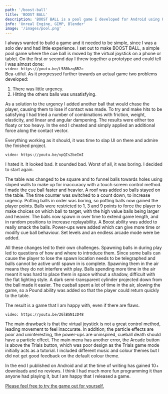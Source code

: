 ```yaml
---
path: '/boost-ball'
title: 'BOOST BALL'
description: 'BOOST BALL is a pool game I developed for Android using Unreal Engine 4. Developing a game had always been a goal of mine and I am pleased with the final product. I still have a passion for games but I do not see myself pursuing game development.'
info: 'Unreal Engine, GIMP, Blender'
image: '/images/pool.png'
---
```


I always wanted to build a game and it needed to be simple, since I was a solo dev and had little experience. I set out to make BOOST BALL, a simple pool game where the cue ball is moved by the virtual joystick on a phone or tablet. On the first or second day I threw together a prototype and could tell I was almost done:
<br>
`video: https://youtu.be/L580kzq8R2c`
<br>
Bea-utiful. As it progressed further towards an actual game two problems developed:

1) There was little urgency.
2) Hitting the others balls was unsatisfying.

As a solution to the urgency I added another ball that would chase the player, causing them to lose if contact was made. To try and make hits to be satisfying I had tried a number of combinations with friction, weight, elasticity, and linear and angular dampening. The results were either too floaty or too heavy. In the end I cheated and simply applied an additional force along the contact vector.

Everything working as it should, it was time to slap UI on there and admire the finished project.

`video: https://youtu.be/vpQIs2beImI`

I hated it. It looked bad. It sounded bad. Worst of all, it was boring. I decided to start again.

The table was changed to be square and to funnel balls towards holes using sloped walls to make up for inaccuracy with a touch screen control method. I made the cue ball faster and heavier. A roof was added so balls stayed on the table. The time counter was switched to a count down, to increase urgency. Potting balls in order was boring, so potting balls now gained the player points. Balls were restricted to 1, 3 and 9 points to force the player to make choices on which ball to target, with the high value balls being larger and heavier. The balls now spawn in over time to extend game length, and in random positions to increase replayability. A Boost ability was added to really smack the balls. Power-ups were added which can give more time or modify cue ball behaviour. Set levels and an endless arcade mode were be added.

All these changes led to their own challenges. Spawning balls in during play led to questions of how and where to introduce them. Since some balls can cause the player to lose the spawn location needs to be telegraphed and balls cannot be active until spawn in is complete. Spawning them in the air means they do not interfere with play. Balls spending more time in the air meant it was hard to place them in space without a shadow, difficult with the flat lighting style. A dark semi-transparent cylinder projected down from the ball made it easier. The cueball spent a lot of time in the air, slowing the game, so a Pound ability was added so that the player could return quickly to the table.

The result is a game that I am happy with, even if there are flaws.

`video: https://youtu.be/2GlBSN1zD48`

The main drawback is that the virtual joystick is not a great control method, leading movement to feel inaccurate. In addition; the particle effects are poor and uninteresting, the power-ups are uninspired, cueball death should have a particle effect. The main menu has another error, the Arcade button is above the Trials button, which was poor design as the Trials game mode initially acts as a tutorial. I included different music and colour themes but I did not get good feedback on the default colour theme.

In the end I published on Android and at the time of writing has gained 10+ downloads and no reviews. I think I had much more fun programming it than anyone had playing it, but I am happy that I released a game.

[Please feel free to try the game out for yourself.](https://play.google.com/store/apps/details?id=com.ScrireGames.BoostBall&hl=en_GB)

